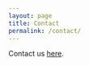```yaml
---
layout: page
title: Contact
permalink: /contact/
---
```


Contact us [here](https://docs.google.com/forms/d/1CW5j75ihVzkT8xLg3tS6HgsmXRmrl650UOpYi-29BLM/edit).

